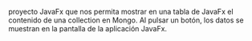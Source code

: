 proyecto JavaFx que nos permita mostrar en una tabla de JavaFx el contenido de una collection en Mongo.
Al pulsar un botón, los datos se muestran en la pantalla de la aplicación JavaFx.
